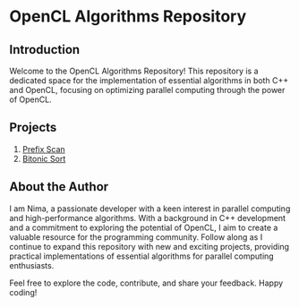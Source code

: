 # OpenCL Algorithms Repository

## Introduction
Welcome to the OpenCL Algorithms Repository! This repository is a dedicated space for the implementation of essential algorithms in both C++ and OpenCL, focusing on optimizing parallel computing through the power of OpenCL.

## Projects
1. [Prefix Scan](https://github.com/nimaft97/OpenCLProjects/tree/main/prefix-scan)
2. [Bitonic Sort](https://github.com/nimaft97/OpenCLProjects/tree/bitonic-sort/bitonic-sort)

## About the Author
I am Nima, a passionate developer with a keen interest in parallel computing and high-performance algorithms. With a background in C++ development and a commitment to exploring the potential of OpenCL, I aim to create a valuable resource for the programming community. Follow along as I continue to expand this repository with new and exciting projects, providing practical implementations of essential algorithms for parallel computing enthusiasts.

Feel free to explore the code, contribute, and share your feedback. Happy coding!
